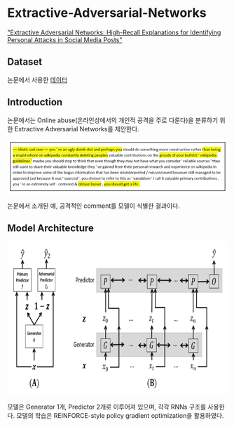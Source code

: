 # Extractive-Adversarial-Networks
["Extractive Adversarial Networks: High-Recall Explanations for Identifying Personal Attacks in Social Media Posts"](https://arxiv.org/abs/1809.01499)

## Dataset
논문에서 사용한 [데이터](https://meta.wikimedia.org/wiki/Research:Detox/Data_Release)

## Introduction
논문에서는 Online abuse(온라인상에서의 개인적 공격을 주로 다룬다)을 분류하기 위한 Extractive Adversarial Networks를 제안한다.

<p align="center">
    <img src="Figure/Figure1.png"/>
</p>
논문에서 소개된 예, 공격적인 comment를 모델이 식별한 결과이다.


## Model Architecture

<p align="center">
    <img src="Figure/model.png" height="350"/>
</p>

모델은 Generator 1개, Predictor 2개로 이루어져 있으며, 각각 RNNs 구조를 사용한다. 모델의 학습은 REINFORCE-style policy gradient optimization을 활용하였다.
